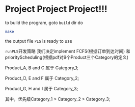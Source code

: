 # Project Project Project!!!

to build the program, goto `build` dir do
```bash
make
```
the output file `PLS` is ready to use

`runPLS`开发策略
我们决定implement FCFS(根据订单到达时间) 和 priorityScheduling(根据pdf对9个Product三个Category的定义)

Product_A, B and C 属于 Category_1;

Product_D, E and F 属于 Category_2;

Product_G, H and I 属于 Category_3;

其中，优先级Category_1 > Category_2 > Category_3;
